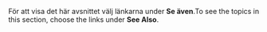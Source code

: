 <span data-ttu-id="c0bbb-101">För att visa det här avsnittet välj länkarna under **Se även**.</span><span class="sxs-lookup"><span data-stu-id="c0bbb-101">To see the topics in this section, choose the links under **See Also**.</span></span>
